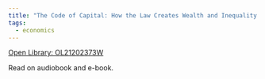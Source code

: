 ```yaml
---
title: "The Code of Capital: How the Law Creates Wealth and Inequality by Katharina Pistor"
tags:
  - economics
---
```

[Open Library: OL21202373W](https://openlibrary.org/works/OL21202373W/Code_of_Capital)

Read on audiobook and e-book.